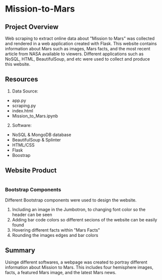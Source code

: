 # Mission-to-Mars

## Project Overview
Web scraping to extract online data about "Mission to Mars" was collected and rendered in a web application created with Flask.  This website contains information about Mars such as images, Mars facts, and the most recent article from NASA available to viewers.  Different applications such as NoSQL, HTML, BeautifulSoup, and etc were used to collect and produce this website.

## Resources
1. Data Source:
- app.py
- scraping.py
- index.html
- Mission_to_Mars.ipynb

2. Software:
- NoSQL & MongoDB database
- BeautifulSoup & Splinter
- HTML/CSS
- Flask
- Boostrap

## Website Product

<image>
  
### Bootstrap Components
Different Bootstrap components were used to design the website.
1) Including an image in the Jumbotron, to changing font color so the header can be seen
2) Adding bar code colors so different secions of the website can be easily found
3) Hovering different facts within "Mars Facts"
4) Rounding the images edges and bar colors

## Summary
Usinge different softwares, a webpage was created to portray different information about Mission to Mars.  This includes four hemisphere images, facts, a featured Mars image, and the latest Mars news.
